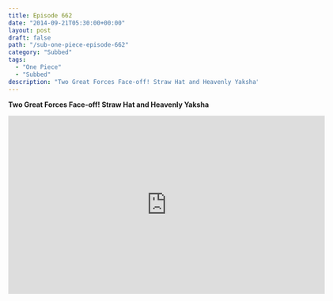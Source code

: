 ```yaml
---
title: Episode 662
date: "2014-09-21T05:30:00+00:00"
layout: post
draft: false
path: "/sub-one-piece-episode-662"
category: "Subbed"
tags:
  - "One Piece"
  - "Subbed"
description: "Two Great Forces Face-off! Straw Hat and Heavenly Yaksha"
---
```


**Two Great Forces Face-off! Straw Hat and Heavenly Yaksha**

<iframe width="640" height="360" src="https://www.rapidvideo.com/e/G6FRPG801P" frameborder="0" marginwidth=0 marginheight=0 scrolling=no allowfullscreen></iframe>

